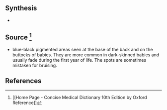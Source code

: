 ## Synthesis
- 
## Source [^1]
- blue-black pigmented areas seen at the base of the back and on the buttocks of babies. They are more common in dark-skinned babies and usually fade during the first year of life. The spots are sometimes mistaken for bruising.
## References

[^1]: [[Home Page - Concise Medical Dictionary 10th Edition by Oxford Reference]]